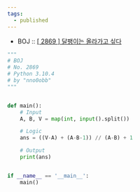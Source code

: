 ```yaml
---
tags:
  - published
---
```


* BOJ :: [[ 2869 ] 달팽이는 올라가고 싶다](https://www.acmicpc.net/problem/2869)

```python
"""
# BOJ
# No. 2869
# Python 3.10.4
# by "nno0obb"
"""


def main():
    # Input
    A, B, V = map(int, input().split())

    # Logic
    ans = ((V-A) + (A-B-1)) // (A-B) + 1

    # Output
    print(ans)


if __name__ == '__main__':
    main()

```
